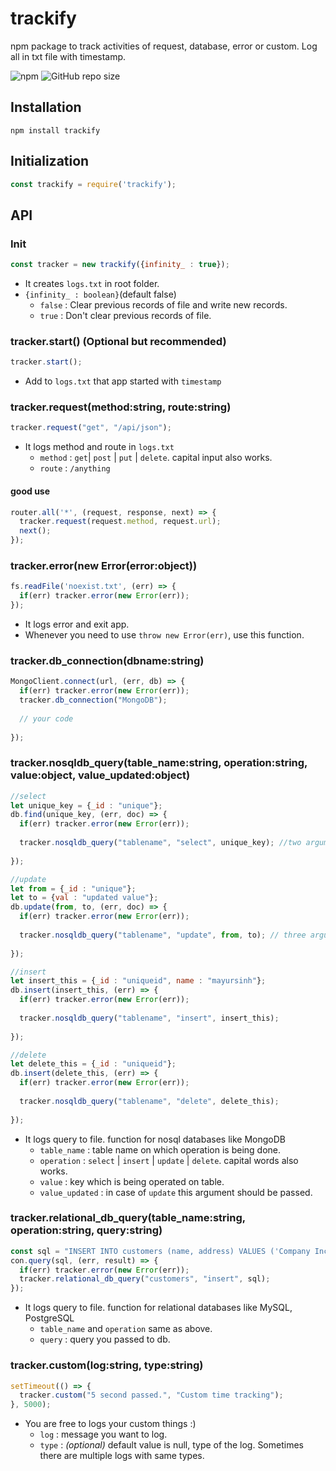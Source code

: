 # trackify
npm package to track activities of request, database, error or custom. Log all in txt file with timestamp.

![npm](https://img.shields.io/npm/v/trackify)
![GitHub repo size](https://img.shields.io/github/repo-size/Marvin9/trackify?color=green)

## Installation
```
npm install trackify
```

## Initialization
```javascript
const trackify = require('trackify');
```

## API

### Init
```javascript
const tracker = new trackify({infinity_ : true});
```
* It creates `logs.txt` in root folder.
* `{infinity_ : boolean}`(default false)
  * `false` : Clear previous records of file and write new records.
  * `true` : Don't clear previous records of file.

### tracker.start() (Optional but recommended)
```javascript
tracker.start();
```
* Add to `logs.txt` that app started with `timestamp`

### tracker.request(method:string, route:string)
```javascript
tracker.request("get", "/api/json");
```
* It logs method and route in `logs.txt`
  * `method` : `get`| `post` | `put` | `delete`. capital input also works.
  * `route` : `/anything`
  
#### good use
```javascript
router.all('*', (request, response, next) => {
  tracker.request(request.method, request.url);
  next();
});
```

### tracker.error(new Error(error:object))
```javascript
fs.readFile('noexist.txt', (err) => {
  if(err) tracker.error(new Error(err));
});
```

* It logs error and exit app.
* Whenever you need to use `throw new Error(err)`, use this function.

### tracker.db_connection(dbname:string)
```javascript
MongoClient.connect(url, (err, db) => {
  if(err) tracker.error(new Error(err));
  tracker.db_connection("MongoDB");
  
  // your code
  
});
```
### tracker.nosqldb_query(table_name:string, operation:string, value:object, value_updated:object)
```javascript
//select
let unique_key = {_id : "unique"};
db.find(unique_key, (err, doc) => {
  if(err) tracker.error(new Error(err));
  
  tracker.nosqldb_query("tablename", "select", unique_key); //two arguments
  
});

//update
let from = {_id : "unique"};
let to = {val : "updated value"};
db.update(from, to, (err, doc) => {
  if(err) tracker.error(new Error(err));
  
  tracker.nosqldb_query("tablename", "update", from, to); // three arguments
  
});

//insert
let insert_this = {_id : "uniqueid", name : "mayursinh"};
db.insert(insert_this, (err) => {
  if(err) tracker.error(new Error(err));
  
  tracker.nosqldb_query("tablename", "insert", insert_this);
  
});

//delete
let delete_this = {_id : "uniqueid"};
db.insert(delete_this, (err) => {
  if(err) tracker.error(new Error(err));
  
  tracker.nosqldb_query("tablename", "delete", delete_this);
  
});
```
* It logs query to file. function for nosql databases like MongoDB
  * `table_name` : table name on which operation is being done.
  * `operation` : `select` | `insert` | `update` | `delete`. capital words also works.
  * `value` : key which is being operated on table.
  * `value_updated` : in case of `update` this argument should be passed.
  
### tracker.relational_db_query(table_name:string, operation:string, query:string)
```javascript
const sql = "INSERT INTO customers (name, address) VALUES ('Company Inc', 'Highway 37')";
con.query(sql, (err, result) => {
  if(err) tracker.error(new Error(err));
  tracker.relational_db_query("customers", "insert", sql);
});
```
* It logs query to file. function for relational databases like MySQL, PostgreSQL
  * `table_name` and `operation` same as above.
  * `query` : query you passed to db.
  
### tracker.custom(log:string, type:string) 
```javascript
setTimeout(() => {
  tracker.custom("5 second passed.", "Custom time tracking");
}, 5000);
```
* You are free to logs your custom things :)
  * `log` : message you want to log.
  * `type` : *(optional)* default value is null, type of the log. Sometimes there are multiple logs with same types.
  

